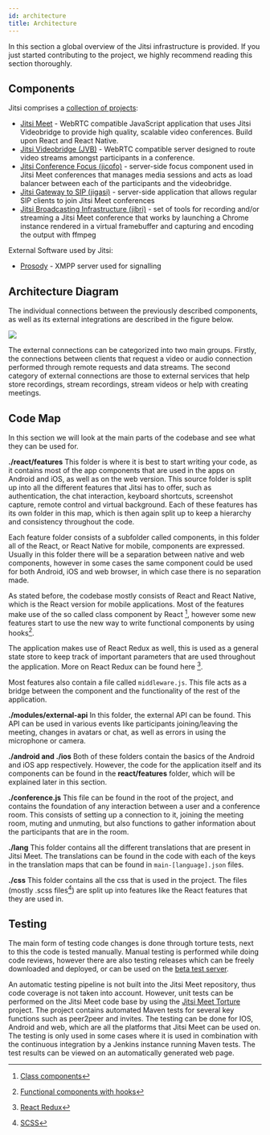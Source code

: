 ```yaml
---
id: architecture
title: Architecture
---
```


In this section a global overview of the Jitsi infrastructure is provided. If you just started contributing to the project, we highly recommend reading this section thoroughly.


## Components
Jitsi comprises a [collection of projects](https://jitsi.org/projects/):

* [Jitsi Meet](https://jitsi.org/jitsi-meet) - WebRTC compatible JavaScript application that uses Jitsi Videobridge to provide high quality, scalable video conferences. Build upon React and React Native.
* [Jitsi Videobridge (JVB)](https://jitsi.org/jitsi-videobridge) - WebRTC compatible server designed to route video streams amongst participants in a conference.
* [Jitsi Conference Focus (jicofo)](https://github.com/jitsi/jicofo) - server-side focus component used in Jitsi Meet conferences that manages media sessions and acts as load balancer between each of the participants and the videobridge. 
* [Jitsi Gateway to SIP (jigasi)](https://github.com/jitsi/jigasi) - server-side application that allows regular SIP clients to join Jitsi Meet conferences
* [Jitsi Broadcasting Infrastructure (jibri)](https://github.com/jitsi/jibri) - set of tools for recording and/or streaming a Jitsi Meet conference that works by launching a Chrome instance rendered in a virtual framebuffer and capturing and encoding the output with ffmpeg

External Software used by Jitsi:
* [Prosody](https://prosody.im/) - XMPP server used for signalling


## Architecture Diagram
The individual connections between the previously described components, as well as its external integrations are described in the figure below.

![](https://github.com/jitsi/handbook/tree/master/docs/assets/ArchitectureDiagram.png)

The external connections can be categorized into two main groups. Firstly, the connections between clients that request a video or audio connection performed through remote requests and data streams. The second category of external connections are those to external services that help store recordings, stream recordings, stream videos or help with creating meetings. 

## Code Map
In this section we will look at the main parts of the codebase and see what they can be used for.

**./react/features**
This folder is where it is best to start writing your code, as it contains most of the app components that are used in the apps on Android and iOS, as well as on the web version. This source folder is split up into all the different features that Jitsi has to offer, such as authentication, the chat interaction, keyboard shortcuts, screenshot capture, remote control and virtual background. Each of these features has its own folder in this map, which is then again split up to keep a hierarchy and consistency throughout the code.

Each feature folder consists of a subfolder called components, in this folder all of the React, or React Native for mobile, components are expressed. Usually in this folder there will be a separation between native and web components, however in some cases the same component could be used for both Android, iOS and web browser, in which case there is no separation made. 

As stated before, the codebase mostly consists of React and React Native, which is the React version for mobile applications. Most of the features make use of the so called class component by React [^class-comp], however some new features start to use the new way to write functional components by using hooks[^func-comp].

The application makes use of React Redux as well, this is used as a general state store to keep track of important parameters that are used throughout the application. More on React Redux can be found here [^react-redux].

Most features also contain a file called `middleware.js`. This file acts as a bridge between the component and the functionality of the rest of the application. 

**./modules/external-api**
In this folder, the external API can be found. This API can be used in various events like participants joining/leaving the meeting, changes in avatars or chat, as well as errors in using the microphone or camera.

**./android and ./ios**
Both of these folders contain the basics of the Android and iOS app respectively. However, the code for the application itself and its components can be found in the **react/features** folder, which will be explained later in this section. 

**./conference.js**
This file can be found in the root of the project, and contains the foundation of any interaction between a user and a conference room. This consists of setting up a connection to it, joining the meeting room, muting and unmuting, but also functions to gather information about the participants that are in the room. 

**./lang** 
This folder contains all the different translations that are present in Jitsi Meet. The translations can be found in the code with each of the keys in the translation maps that can be found in `main-[language].json` files. 

**./css**
This folder contains all the css that is used in the project. The files (mostly .scss files[^scss]) are split up into features like the React features that they are used in.

## Testing
The main form of testing code changes is done through torture tests, next to this the code is tested manually. Manual testing is performed while doing code reviews, however there are also testing releases which can be freely downloaded and deployed, or can be used on the [beta test server](https://beta.meet.jit.si/).

An automatic testing pipeline is not built into the Jitsi Meet repository, thus code coverage is not taken into account. However, unit tests can be performed on the Jitsi Meet code base by using the [Jitsi Meet Torture](https://github.com/jitsi/jitsi-meet-torture) project. The project contains automated Maven tests for several key functions such as peer2peer and invites. The testing can be done for IOS, Android and web, which are all the platforms that Jitsi Meet can be used on. The testing is only used in some cases where it is used in combination with the continuous integration by a Jenkins instance running Maven tests. The test results can be viewed on an automatically generated web page.

[^class-comp]: [Class components](https://reactjs.org/docs/react-component.html)
[^func-comp]: [Functional components with hooks](https://reactjs.org/docs/hooks-intro.html)
[^react-redux]: [React Redux](https://react-redux.js.org/)
[^scss]: [SCSS](https://sass-lang.com/documentation/syntax)

